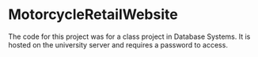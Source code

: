 # MotorcycleRetailWebsite
The code for this project was for a class project in Database Systems.
It is hosted on the university server and requires a password to access.
